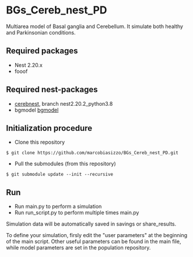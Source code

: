 # BGs_Cereb_nest_PD
Multiarea model of Basal ganglia and Cerebellum. It simulate both healthy and Parkinsonian conditions.

## Required packages
- Nest 2.20.x
- fooof

## Required nest-packages
- [cerebnest](https://github.com/marcobiasizzo/cereb-nest/tree/nest2.20.2_python3.8), branch nest2.20.2_python3.8
- bgmodel [bgmodel](https://github.com/marcobiasizzo/bgmodel)

## Initialization procedure
- Clone this repository
```
$ git clone https://github.com/marcobiasizzo/BGs_Cereb_nest_PD.git
```
- Pull the submodules (from this repository)

```
$ git submodule update --init --recursive
```

## Run 
- Run main.py to perform a simulation
- Run run_script.py to perform multiple times main.py

Simulation data will be automatically saved in savings or share_results.

To define your simulation, firsly edit the "user parameters" at the beginning of the main script.
Other useful parameters can be found in the main file, while model parameters are set in the population repository.

